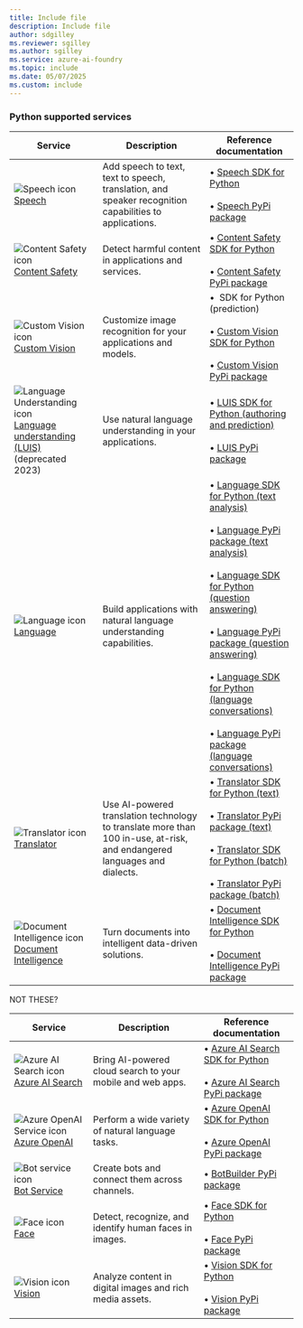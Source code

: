 ```yaml
---
title: Include file
description: Include file
author: sdgilley
ms.reviewer: sgilley
ms.author: sgilley
ms.service: azure-ai-foundry
ms.topic: include
ms.date: 05/07/2025
ms.custom: include
---
```


### Python supported services

| Service | Description | Reference documentation |
| --- | --- | --- |
| ![Speech icon](~/reusable-content/ce-skilling/azure/media/ai-services/speech.svg) [Speech](../../../ai-services/speech-service/index.yml) | Add speech to text, text to speech, translation, and speaker recognition capabilities to applications. | &bullet;&NonBreakingSpace;[Speech SDK for Python](/python/api/azure-cognitiveservices-speech/?view=azure-python&branch=main&preserve-view=true) <br><br>&bullet;&NonBreakingSpace;[Speech PyPi package](https://pypi.org/project/azure-cognitiveservices-speech/)|
| ![Content Safety icon](~/reusable-content/ce-skilling/azure/media/ai-services/content-safety.svg) [Content Safety](../../../ai-services/content-safety/index.yml) | Detect harmful content in applications and services.|  &bullet;&NonBreakingSpace;[Content Safety SDK for Python](/python/api/overview/azure/ai-contentsafety-readme?view=azure-python&preserve-view=true) <br><br>&bullet;&NonBreakingSpace;[Content Safety PyPi package](https://pypi.org/project/azure-ai-contentsafety/1.0.0/) |
| ![Custom Vision icon](~/reusable-content/ce-skilling/azure/media/ai-services/custom-vision.svg) [Custom Vision](../../../ai-services/custom-vision-service/index.yml) | Customize image recognition for your applications and models. |&bullet;&NonBreakingSpace; SDK for Python (prediction) <br><br>&bullet;&NonBreakingSpace;[Custom Vision SDK for Python](/python/api/overview/azure/cognitiveservices-vision-customvision-readme?view=azure-python&preserve-view=true) <br><br>&bullet;&NonBreakingSpace;[Custom Vision PyPi package](https://pypi.org/project/custom_vision_client/)|
| ![Language Understanding icon](~/reusable-content/ce-skilling/azure/media/ai-services/luis.svg) [Language understanding (LUIS)](../../../ai-services/luis/index.yml)<br>(deprecated 2023)  | Use natural language understanding in your applications. | &bullet;&NonBreakingSpace;[LUIS SDK for Python (authoring and prediction)](/python/api/azure-cognitiveservices-language-luis/?view=azure-python-preview&preserve-view=true) <br><br>&bullet;&NonBreakingSpace;[LUIS PyPi package](https://pypi.org/project/azure-cognitiveservices-language-luis/)  |
| ![Language icon](~/reusable-content/ce-skilling/azure/media/ai-services/language.svg) [Language](../../../ai-services/language-service/index.yml) | Build applications with natural language understanding capabilities. | &bullet;&NonBreakingSpace;[Language SDK for Python (text analysis)](/python/api/overview/azure/ai-textanalytics-readme?view=azure-python&preserve-view=true) <br><br>&bullet;&NonBreakingSpace;[Language PyPi package (text analysis)](https://pypi.org/project/azure-cognitiveservices-language-textanalytics/)<br><br>&bullet;&NonBreakingSpace;[Language SDK for Python (question answering)](/python/api/overview/azure/ai-language-questionanswering-readme?view=azure-python&preserve-view=true)<br><br>&bullet;&NonBreakingSpace;[Language PyPi package (question answering)](https://pypi.org/project/azure-ai-language-questionanswering/)<br><br>&bullet;&NonBreakingSpace;[Language SDK for Python (language conversations)](/python/api/overview/azure/ai-language-conversations-readme?view=azure-python&preserve-view=true)<br><br>&bullet;&NonBreakingSpace;[Language PyPi package (language conversations)](https://pypi.org/project/azure-ai-language-conversations/) |
| ![Translator icon](~/reusable-content/ce-skilling/azure/media/ai-services/translator.svg) [Translator](../../../ai-services/translator/index.yml) |   Use AI-powered translation technology to translate more than 100 in-use, at-risk, and endangered languages and dialects. | &bullet;&NonBreakingSpace;[Translator SDK for Python (text)](/python/api/azure-ai-translation-text/azure.ai.translation.text?view=azure-python-preview&preserve-view=true)<br><br>&bullet;&NonBreakingSpace;[Translator PyPi package (text)](https://pypi.org/project/azure-ai-translation-text/1.0.0b1/)<br><br>&bullet;&NonBreakingSpace;[Translator SDK for Python (batch)](/python/api/overview/azure/ai-translation-document-readme?view=azure-python&preserve-view=true) <br><br>&bullet;&NonBreakingSpace;[Translator PyPi package (batch)](https://pypi.org/project/azure-ai-translation-document/1.0.0/) |
| ![Document Intelligence icon](~/reusable-content/ce-skilling/azure/media/ai-services/document-intelligence.svg) [Document Intelligence](../../../ai-services/document-intelligence/index.yml) | Turn documents into intelligent data-driven solutions. | &bullet;&NonBreakingSpace;[Document Intelligence SDK for Python](/python/api/overview/azure/ai-documentintelligence-readme?view=azure-python-preview&preserve-view=true) <br><br>&bullet;&NonBreakingSpace;[Document Intelligence PyPi package](https://pypi.org/project/azure-ai-documentintelligence/1.0.0b1/) |


NOT THESE?

| Service | Description | Reference documentation |
| --- | --- | --- |
| ![Azure AI Search icon](~/reusable-content/ce-skilling/azure/media/ai-services/search.svg) [Azure AI Search](/azure/search/) | Bring AI-powered cloud search to your mobile and web apps. |&bullet;&NonBreakingSpace;[Azure AI Search SDK for Python](/python/api/overview/azure/search-documents-readme?view=azure-python&preserve-view=true) <br><br>&bullet;&NonBreakingSpace;[Azure AI Search PyPi package](https://pypi.org/project/azure-search-documents/11.6.0b1/) |
| ![Azure OpenAI Service icon](~/reusable-content/ce-skilling/azure/media/ai-services/azure-openai.svg) [Azure OpenAI](../../../ai-services/openai/index.yml) | Perform a wide variety of natural language tasks. | &bullet;&NonBreakingSpace;[Azure OpenAI SDK for Python](https://github.com/openai/openai-python?tab=readme-ov-file#openai-python-api-library) <br><br>&bullet;&NonBreakingSpace;[Azure OpenAI PyPi package](https://pypi.org/project/openai/) |
| ![Bot service icon](~/reusable-content/ce-skilling/azure/media/ai-services/bot-services.svg) [Bot Service](/composer/) | Create bots and connect them across channels. | &bullet;&NonBreakingSpace;[BotBuilder PyPi package](https://github.com/microsoft/botbuilder-python/#packages)  |
| ![Face icon](~/reusable-content/ce-skilling/azure/media/ai-services/face.svg) [Face](../../../ai-services/computer-vision/overview-identity.md) | Detect, recognize, and identify human faces in images. | &bullet;&NonBreakingSpace;[Face SDK for Python](/python/api/overview/azure/cognitiveservices/face-readme?view=azure-python&preserve-view=true) <br><br>&bullet;&NonBreakingSpace;[Face PyPi package](https://pypi.org/project/azure-cognitiveservices-vision-face/)  |
| ![Vision icon](~/reusable-content/ce-skilling/azure/media/ai-services/vision.svg) [Vision](../../../ai-services/computer-vision/index.yml) | Analyze content in digital images and rich media assets.|&bullet;&NonBreakingSpace;[Vision SDK for Python](/python/api/overview/azure/ai-vision-imageanalysis-readme?view=azure-python-preview&preserve-view=true) <br><br>&bullet;&NonBreakingSpace;[Vision PyPi package](https://pypi.org/project/azure-ai-vision-imageanalysis/) |
